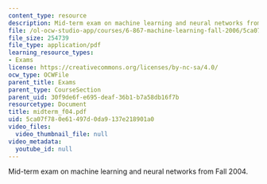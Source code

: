 ```yaml
---
content_type: resource
description: Mid-term exam on machine learning and neural networks from Fall 2004.
file: /ol-ocw-studio-app/courses/6-867-machine-learning-fall-2006/5ca07f780e61497d0da9137e218901a0_midterm_f04.pdf
file_size: 254739
file_type: application/pdf
learning_resource_types:
- Exams
license: https://creativecommons.org/licenses/by-nc-sa/4.0/
ocw_type: OCWFile
parent_title: Exams
parent_type: CourseSection
parent_uid: 30f9de6f-e695-deaf-36b1-b7a58db16f7b
resourcetype: Document
title: midterm_f04.pdf
uid: 5ca07f78-0e61-497d-0da9-137e218901a0
video_files:
  video_thumbnail_file: null
video_metadata:
  youtube_id: null
---
```

Mid-term exam on machine learning and neural networks from Fall 2004.
